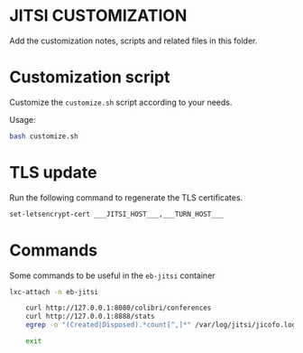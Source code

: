 JITSI CUSTOMIZATION
===================
Add the customization notes, scripts and related files in this folder.

# Customization script
Customize the `customize.sh` script according to your needs.

Usage:

```bash
bash customize.sh
```

# TLS update
Run the following command to regenerate the TLS certificates.

```bash
set-letsencrypt-cert ___JITSI_HOST___,___TURN_HOST___
```

# Commands
Some commands to be useful in the `eb-jitsi` container

```bash
lxc-attach -n eb-jitsi

    curl http://127.0.0.1:8080/colibri/conferences
    curl http://127.0.0.1:8888/stats
    egrep -o "(Created|Disposed).*count[^,]*" /var/log/jitsi/jicofo.log

    exit
```
